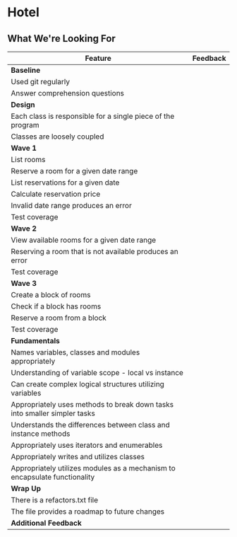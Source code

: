# Hotel
## What We're Looking For

Feature | Feedback
---     | ---
**Baseline** |
Used git regularly	|
Answer comprehension questions	|
**Design** |
Each class is responsible for a single piece of the program |
Classes are loosely coupled |
**Wave 1** |
List rooms |
Reserve a room for a given date range |
List reservations for a given date |
Calculate reservation price |
Invalid date range produces an error |
Test coverage |
**Wave 2** |
View available rooms for a given date range |
Reserving a room that is not available produces an error |
Test coverage |
**Wave 3** |
Create a block of rooms |
Check if a block has rooms |
Reserve a room from a block |
Test coverage |
**Fundamentals** | 
Names variables, classes and modules appropriately |
Understanding of variable scope - local vs instance |
Can create complex logical structures utilizing variables |
Appropriately uses methods to break down tasks into smaller simpler tasks |
Understands the differences between class and instance methods |
Appropriately uses iterators and enumerables |
Appropriately writes and utilizes classes |
Appropriately utilizes modules as a mechanism to encapsulate functionality |
**Wrap Up** |
There is a refactors.txt file |
The file provides a roadmap to future changes |
**Additional Feedback** |
